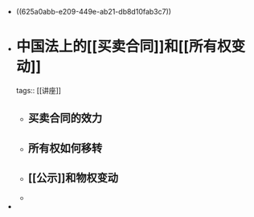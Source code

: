 - ((625a0abb-e209-449e-ab21-db8d10fab3c7))
- # 中国法上的[[买卖合同]]和[[所有权变动]]
  tags:: [[讲座]]
	- ## 买卖合同的效力
	- ## 所有权如何移转
	- ## [[公示]]和物权变动
	-
-
